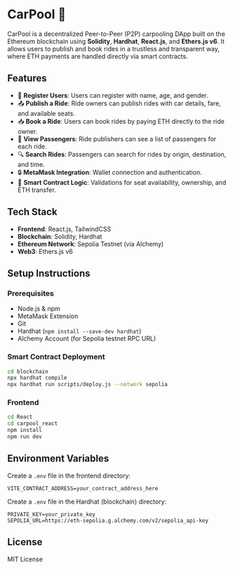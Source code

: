 
# CarPool 🚗

CarPool is a decentralized Peer-to-Peer (P2P) carpooling DApp built on the Ethereum blockchain using **Solidity**, **Hardhat**, **React.js**, and **Ethers.js v6**. It allows users to publish and book rides in a trustless and transparent way, where ETH payments are handled directly via smart contracts.

## Features

- 🧾 **Register Users**: Users can register with name, age, and gender.
- 📤 **Publish a Ride**: Ride owners can publish rides with car details, fare, and available seats.
- 📥 **Book a Ride**: Users can book rides by paying ETH directly to the ride owner.
- 👥 **View Passengers**: Ride publishers can see a list of passengers for each ride.
- 🔍 **Search Rides**: Passengers can search for rides by origin, destination, and time.
- 🔒 **MetaMask Integration**: Wallet connection and authentication.
- 🧹 **Smart Contract Logic**: Validations for seat availability, ownership, and ETH transfer.

## Tech Stack

- **Frontend**: React.js, TailwindCSS
- **Blockchain**: Solidity, Hardhat
- **Ethereum Network**: Sepolia Testnet (via Alchemy)
- **Web3**: Ethers.js v6

## Setup Instructions

### Prerequisites

- Node.js & npm
- MetaMask Extension
- Git
- Hardhat (`npm install --save-dev hardhat`)
- Alchemy Account (for Sepolia testnet RPC URL)

### Smart Contract Deployment

```bash
cd blockchain
npx hardhat compile
npx hardhat run scripts/deploy.js --network sepolia
```

### Frontend

```bash
cd React
cd carpool_react
npm install
npm run dev
```

## Environment Variables

Create a `.env` file in the frontend directory:

```
VITE_CONTRACT_ADDRESS=your_contract_address_here
```

Create a `.env` file in the Hardhat (blockchain) directory:

```
PRIVATE_KEY=your_private_key
SEPOLIA_URL=https://eth-sepolia.g.alchemy.com/v2/sepolia_api-key
```


## License

MIT License